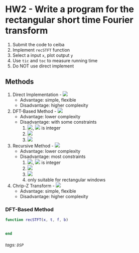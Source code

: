 # HW2 - Write a program for the rectangular short time Fourier transform

<!-- 

<img src="https://render.githubusercontent.com/render/math?math=\LARGE XXX" />

%2B
-->

1. Submit the code to ceiba
2. Implement `recSTFT` function
3. Select a input `x`, plot output `y`
4. Use `tic` and `toc` to measure running time
5. Do NOT use direct implement

## Methods

1. Direct Implementation - <img src="https://render.githubusercontent.com/render/math?math=\large \Theta(TFQ)" />
    * Advantage: simple, flexible
    * Disadvantage: higher complexity
2. DFT-Based Method - <img src="https://render.githubusercontent.com/render/math?math=\large\Theta(TNlogN)" />
    * Advantage: lower complexity
    * Disadvantage: with some constraints
        1. <img src="https://render.githubusercontent.com/render/math?math=\large \Delta_t \Delta_f = \frac{1}{N}" />, <img src="https://render.githubusercontent.com/render/math?math=\large N" /> is integer
        2. <img src="https://render.githubusercontent.com/render/math?math=\large N \geq 2Q + 1" />
        3. <img src="https://render.githubusercontent.com/render/math?math=\large \Delta_t < \frac{1}{2(\Omega_w %2B \Omega_x)}" />
3. Recursive Method - <img src="https://render.githubusercontent.com/render/math?math=\large \Theta(TF)" />
    * Advantage: lower complexity
    * Disadvantage: most constraints
        1. <img src="https://render.githubusercontent.com/render/math?math=\large \Delta_t \Delta_f = \frac{1}{N}" />, <img src="https://render.githubusercontent.com/render/math?math=\large N" /> is integer
        2. <img src="https://render.githubusercontent.com/render/math?math=\large N \geq 2Q %2B 1" />
        3. <img src="https://render.githubusercontent.com/render/math?math=\large \Delta_t < \frac{1}{2(\Omega_{w} %2B \Omega_{x})}" />
        4. only suitable for rectangular windows
4. Chrip-Z Transform - <img src="https://render.githubusercontent.com/render/math?math=\large \Theta(TNlogN)" />
    * Advantage: simple, flexible
    * Disadvantage: higher complexity

### DFT-Based Method

```m
function recSTFT(x, t, f, b)

   
end
```


###### tags: `DSP`
